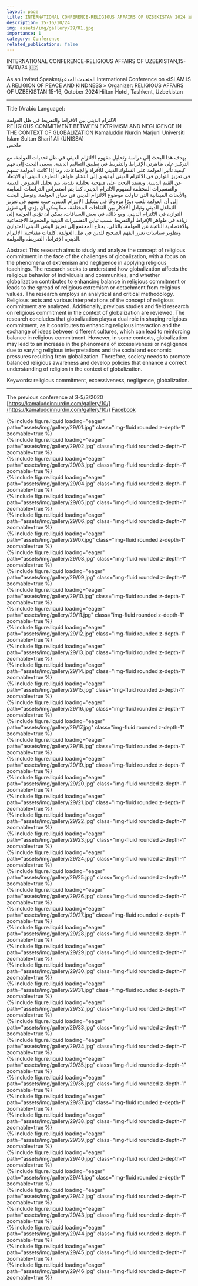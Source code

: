 ```yaml
---
layout: page
title: INTERNATIONAL CONFERENCE-RELIGIOUS AFFAIRS OF UZBEKISTAN 2024 🇺🇿
description: 15-16/10/24
img: assets/img/gallery/29/01.jpg
importance: 1
category: Conference
related_publications: false
---
```


<p class="distill-post-title">INTERNATIONAL CONFERENCE-RELIGIOUS AFFAIRS OF UZBEKISTAN,15-16/10/24 🇺🇿</p>

As an Invited Speaker/المتحدث المدعو
International Conference on
«ISLAM IS A RELIGION OF PEACE AND KINDNESS »
Organizer:
RELIGIOUS AFFAIRS OF UZBEKISTAN
15-16, October 2024
Hilton Hotel, Tashkent, Uzbekistan

---

Title (Arabic Language):

<div 
class="rtl">الالتزام الديني بين الافراط والتفريط في ظل العولمة
<br>
</div>
RELIGIOUS COMMITMENT BETWEEN EXTRIMISM AND NEGLIGENCE IN THE CONTEXT OF GLOBALIZATION
Kamaluddin Nurdin Marjuni 
Universiti Islam Sultan Sharif Ali (UNISSA)

<div class="rtl">
ملخص
<br>
<br>
يهدف هذا البحث إلى دراسة وتحليل مفهوم الالتزام الديني في ظل تحديات العولمة، مع التركيز على ظاهرتي الإفراط والتفريط في تطبيق التعاليم الدينية. يسعى البحث إلى فهم كيفية تأثير العولمة على السلوك الديني للأفراد والجماعات، وما إذا كانت العولمة تسهم في تعزيز التوازن في الالتزام الديني أو تؤدي إلى انتشار ظواهر التطرف الديني أو الابتعاد عن القيم الدينية. ويعتمد البحث على منهجية تحليلية نقدية. يتم تحليل النصوص الدينية والتفسيرات المختلفة لمفهوم الالتزام الديني. كما يتم استعراض الدراسات السابقة والأبحاث الميدانية التي تناولت موضوع الالتزام الديني في سياق العولمة. وتوصل البحث إلى أن العولمة تلعب دورًا مزدوجًا في تشكيل الالتزام الديني، حيث تسهم في تعزيز التفاعل الديني وتبادل الأفكار بين الثقافات المختلفة، مما يمكن أن يؤدي إلى تعزيز التوازن في الالتزام الديني. ومع ذلك، في بعض السياقات، يمكن أن تؤدي العولمة إلى زيادة في ظواهر الإفراط أوالتفريط بسبب تباين التفسيرات الدينية والضغوط الاجتماعية والاقتصادية الناتجة عن العولمة. بالتالي، يحتاج المجتمع إلى تعزيز الوعي الديني المتوازن وتطوير سياسات تعزز الفهم الصحيح للدين في ظل العولمة.
كلمات مفتاحية: الالتزام الديني، الإفراط، التفريط، والعولمة.
<br>
</div>

Abstract
This research aims to study and analyze the concept of religious commitment in the face of the challenges of globalization, with a focus on the phenomena of extremism and negligence in applying religious teachings. The research seeks to understand how globalization affects the religious behavior of individuals and communities, and whether globalization contributes to enhancing balance in religious commitment or leads to the spread of religious extremism or detachment from religious values. The research employs an analytical and critical methodology. Religious texts and various interpretations of the concept of religious commitment are analyzed. Additionally, previous studies and field research on religious commitment in the context of globalization are reviewed. The research concludes that globalization plays a dual role in shaping religious commitment, as it contributes to enhancing religious interaction and the exchange of ideas between different cultures, which can lead to reinforcing balance in religious commitment. However, in some contexts, globalization may lead to an increase in the phenomena of excessiveness or negligence due to varying religious interpretations and the social and economic pressures resulting from globalization. Therefore, society needs to promote balanced religious awareness and develop policies that enhance a correct understanding of religion in the context of globalization.

Keywords: religious commitment, excessiveness, negligence, globalization.

---

The previous conference at 3-5/3/2020
[https://kamaluddinnurdin.com/gallery/10/](https://kamaluddinnurdin.com/gallery/10/)
[Facebook](https://www.facebook.com/media/set/?set=a.3015463891811417&type=3&__cft__[0]=AZXqPj2ax39A372yLydy_8Ydcv902o1OtAzeNToWPZ0qfSRiDPG5-LT6nW-puY8OmJndPndK19a87OaTBZ97ubxs69rEGEdsVZnVtrFAJPAQDAywIJBugcB3fwoIIeIOJ-0msstdcaT-PiVhxDrOUiP7gj-efPYuIM3ZWLoTP06XMwtJ3x7DGdIDu4-Y4WLvVUw&__tn__=-UK-R)

<div class="row mt-3">
    <div class="col-sm mt-3 mt-md-0">
        {% include figure.liquid loading="eager" path="assets/img/gallery/29/01.jpg" class="img-fluid rounded z-depth-1" zoomable=true %}
    </div>
    <div class="col-sm mt-3 mt-md-0">
        {% include figure.liquid loading="eager" path="assets/img/gallery/29/02.jpg" class="img-fluid rounded z-depth-1" zoomable=true %}
    </div>
    <div class="col-sm mt-3 mt-md-0">
        {% include figure.liquid loading="eager" path="assets/img/gallery/29/03.jpg" class="img-fluid rounded z-depth-1" zoomable=true %}
    </div>
</div>
<div class="row mt-3">
    <div class="col-sm mt-3 mt-md-0">
        {% include figure.liquid loading="eager" path="assets/img/gallery/29/04.jpg" class="img-fluid rounded z-depth-1" zoomable=true %}
    </div>
    <div class="col-sm mt-3 mt-md-0">
        {% include figure.liquid loading="eager" path="assets/img/gallery/29/05.jpg" class="img-fluid rounded z-depth-1" zoomable=true %}
    </div>
    <div class="col-sm mt-3 mt-md-0">
        {% include figure.liquid loading="eager" path="assets/img/gallery/29/06.jpg" class="img-fluid rounded z-depth-1" zoomable=true %}
    </div>
</div>

<div class="row mt-3">
    <div class="col-sm mt-3 mt-md-0">
        {% include figure.liquid loading="eager" path="assets/img/gallery/29/07.jpg" class="img-fluid rounded z-depth-1" zoomable=true %}
    </div>
    <div class="col-sm mt-3 mt-md-0">
        {% include figure.liquid loading="eager" path="assets/img/gallery/29/08.jpg" class="img-fluid rounded z-depth-1" zoomable=true %}
    </div>
    <div class="col-sm mt-3 mt-md-0">
        {% include figure.liquid loading="eager" path="assets/img/gallery/29/09.jpg" class="img-fluid rounded z-depth-1" zoomable=true %}
    </div>
</div>
<div class="row mt-3">
    <div class="col-sm mt-3 mt-md-0">
        {% include figure.liquid loading="eager" path="assets/img/gallery/29/10.jpg" class="img-fluid rounded z-depth-1" zoomable=true %}
    </div>
    <div class="col-sm mt-3 mt-md-0">
        {% include figure.liquid loading="eager" path="assets/img/gallery/29/11.jpg" class="img-fluid rounded z-depth-1" zoomable=true %}
    </div>
    <div class="col-sm mt-3 mt-md-0">
        {% include figure.liquid loading="eager" path="assets/img/gallery/29/12.jpg" class="img-fluid rounded z-depth-1" zoomable=true %}
    </div>
</div>
<div class="row mt-3">
    <div class="col-sm mt-3 mt-md-0">
        {% include figure.liquid loading="eager" path="assets/img/gallery/29/13.jpg" class="img-fluid rounded z-depth-1" zoomable=true %}
    </div>
    <div class="col-sm mt-3 mt-md-0">
        {% include figure.liquid loading="eager" path="assets/img/gallery/29/14.jpg" class="img-fluid rounded z-depth-1" zoomable=true %}
    </div>
    <div class="col-sm mt-3 mt-md-0">
        {% include figure.liquid loading="eager" path="assets/img/gallery/29/15.jpg" class="img-fluid rounded z-depth-1" zoomable=true %}
    </div>
</div>
<div class="row mt-3">
    <div class="col-sm mt-3 mt-md-0">
        {% include figure.liquid loading="eager" path="assets/img/gallery/29/16.jpg" class="img-fluid rounded z-depth-1" zoomable=true %}
    </div>
    <div class="col-sm mt-3 mt-md-0">
        {% include figure.liquid loading="eager" path="assets/img/gallery/29/17.jpg" class="img-fluid rounded z-depth-1" zoomable=true %}
    </div>
    <div class="col-sm mt-3 mt-md-0">
        {% include figure.liquid loading="eager" path="assets/img/gallery/29/18.jpg" class="img-fluid rounded z-depth-1" zoomable=true %}
    </div>
</div>
<div class="row mt-3">
    <div class="col-sm mt-3 mt-md-0">
        {% include figure.liquid loading="eager" path="assets/img/gallery/29/19.jpg" class="img-fluid rounded z-depth-1" zoomable=true %}
    </div>
    <div class="col-sm mt-3 mt-md-0">
        {% include figure.liquid loading="eager" path="assets/img/gallery/29/20.jpg" class="img-fluid rounded z-depth-1" zoomable=true %}
    </div>
    <div class="col-sm mt-3 mt-md-0">
        {% include figure.liquid loading="eager" path="assets/img/gallery/29/21.jpg" class="img-fluid rounded z-depth-1" zoomable=true %}
    </div>
</div>
<div class="row mt-3">
    <div class="col-sm mt-3 mt-md-0">
        {% include figure.liquid loading="eager" path="assets/img/gallery/29/22.jpg" class="img-fluid rounded z-depth-1" zoomable=true %}
    </div>
    <div class="col-sm mt-3 mt-md-0">
        {% include figure.liquid loading="eager" path="assets/img/gallery/29/23.jpg" class="img-fluid rounded z-depth-1" zoomable=true %}
    </div>
    <div class="col-sm mt-3 mt-md-0">
        {% include figure.liquid loading="eager" path="assets/img/gallery/29/24.jpg" class="img-fluid rounded z-depth-1" zoomable=true %}
    </div>
    <div class="col-sm mt-3 mt-md-0">
        {% include figure.liquid loading="eager" path="assets/img/gallery/29/25.jpg" class="img-fluid rounded z-depth-1" zoomable=true %}
    </div>
</div>
<div class="row mt-3">
    <div class="col-sm mt-3 mt-md-0">
        {% include figure.liquid loading="eager" path="assets/img/gallery/29/26.jpg" class="img-fluid rounded z-depth-1" zoomable=true %}
    </div>
    <div class="col-sm mt-3 mt-md-0">
        {% include figure.liquid loading="eager" path="assets/img/gallery/29/27.jpg" class="img-fluid rounded z-depth-1" zoomable=true %}
    </div>
    <div class="col-sm mt-3 mt-md-0">
        {% include figure.liquid loading="eager" path="assets/img/gallery/29/28.jpg" class="img-fluid rounded z-depth-1" zoomable=true %}
    </div>
    <div class="col-sm mt-3 mt-md-0">
        {% include figure.liquid loading="eager" path="assets/img/gallery/29/29.jpg" class="img-fluid rounded z-depth-1" zoomable=true %}
    </div>
</div>
<div class="row mt-3">
    <div class="col-sm mt-3 mt-md-0">
        {% include figure.liquid loading="eager" path="assets/img/gallery/29/30.jpg" class="img-fluid rounded z-depth-1" zoomable=true %}
    </div>
    <div class="col-sm mt-3 mt-md-0">
        {% include figure.liquid loading="eager" path="assets/img/gallery/29/31.jpg" class="img-fluid rounded z-depth-1" zoomable=true %}
    </div>
    <div class="col-sm mt-3 mt-md-0">
        {% include figure.liquid loading="eager" path="assets/img/gallery/29/32.jpg" class="img-fluid rounded z-depth-1" zoomable=true %}
    </div>
    <div class="col-sm mt-3 mt-md-0">
        {% include figure.liquid loading="eager" path="assets/img/gallery/29/33.jpg" class="img-fluid rounded z-depth-1" zoomable=true %}
    </div>
</div>
<div class="row mt-3">
    <div class="col-sm mt-3 mt-md-0">
        {% include figure.liquid loading="eager" path="assets/img/gallery/29/34.jpg" class="img-fluid rounded z-depth-1" zoomable=true %}
    </div>
    <div class="col-sm mt-3 mt-md-0">
        {% include figure.liquid loading="eager" path="assets/img/gallery/29/35.jpg" class="img-fluid rounded z-depth-1" zoomable=true %}
    </div>
    <div class="col-sm mt-3 mt-md-0">
        {% include figure.liquid loading="eager" path="assets/img/gallery/29/36.jpg" class="img-fluid rounded z-depth-1" zoomable=true %}
    </div>
    <div class="col-sm mt-3 mt-md-0">
        {% include figure.liquid loading="eager" path="assets/img/gallery/29/37.jpg" class="img-fluid rounded z-depth-1" zoomable=true %}
    </div>
</div>
<div class="row mt-3">
    <div class="col-sm mt-3 mt-md-0">
        {% include figure.liquid loading="eager" path="assets/img/gallery/29/38.jpg" class="img-fluid rounded z-depth-1" zoomable=true %}
    </div>
    <div class="col-sm mt-3 mt-md-0">
        {% include figure.liquid loading="eager" path="assets/img/gallery/29/39.jpg" class="img-fluid rounded z-depth-1" zoomable=true %}
    </div>
    <div class="col-sm mt-3 mt-md-0">
        {% include figure.liquid loading="eager" path="assets/img/gallery/29/40.jpg" class="img-fluid rounded z-depth-1" zoomable=true %}
    </div>
    <div class="col-sm mt-3 mt-md-0">
        {% include figure.liquid loading="eager" path="assets/img/gallery/29/41.jpg" class="img-fluid rounded z-depth-1" zoomable=true %}
    </div>
</div>
<div class="row mt-3">
    <div class="col-sm mt-3 mt-md-0">
        {% include figure.liquid loading="eager" path="assets/img/gallery/29/42.jpg" class="img-fluid rounded z-depth-1" zoomable=true %}
    </div>
    <div class="col-sm mt-3 mt-md-0">
        {% include figure.liquid loading="eager" path="assets/img/gallery/29/43.jpg" class="img-fluid rounded z-depth-1" zoomable=true %}
    </div>
    <div class="col-sm mt-3 mt-md-0">
        {% include figure.liquid loading="eager" path="assets/img/gallery/29/44.jpg" class="img-fluid rounded z-depth-1" zoomable=true %}
    </div>
    <div class="col-sm mt-3 mt-md-0">
        {% include figure.liquid loading="eager" path="assets/img/gallery/29/45.jpg" class="img-fluid rounded z-depth-1" zoomable=true %}
    </div>
</div>
<div class="row mt-3">
    <div class="col-sm mt-3 mt-md-0">
        {% include figure.liquid loading="eager" path="assets/img/gallery/29/46.jpg" class="img-fluid rounded z-depth-1" zoomable=true %}
    </div>
</div>
